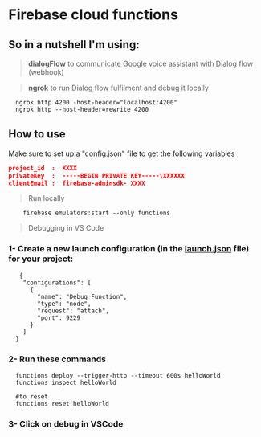 # Firebase cloud functions


## So in a nutshell I'm using:

  > **dialogFlow** to communicate Google voice assistant with Dialog flow (webhook)

  > **ngrok** to run Dialog flow fulfilment and debug it locally

      ngrok http 4200 -host-header="localhost:4200"
      ngrok http --host-header=rewrite 4200


## How to use
  
  Make sure to set up a "config.json" file to get the following variables
  
    
```json
project_id  :  XXXX
privateKey  :  -----BEGIN PRIVATE KEY-----\XXXXXX
clientEmail :  firebase-adminsdk- XXXX
```
  > Run locally
  
        firebase emulators:start --only functions
        
  > Debugging in VS Code
 
 ### 1- Create a new launch configuration (in the <ins>launch.json</ins> file) for your project:
 
       {
        "configurations": [
          {
            "name": "Debug Function",
            "type": "node",
            "request": "attach",
            "port": 9229
          }
        ]
      }
      
 ### 2- Run these commands

      
      functions deploy --trigger-http --timeout 600s helloWorld
      functions inspect helloWorld
      
      #to reset
      functions reset helloWorld
      
### 3- Click on debug in VSCode
